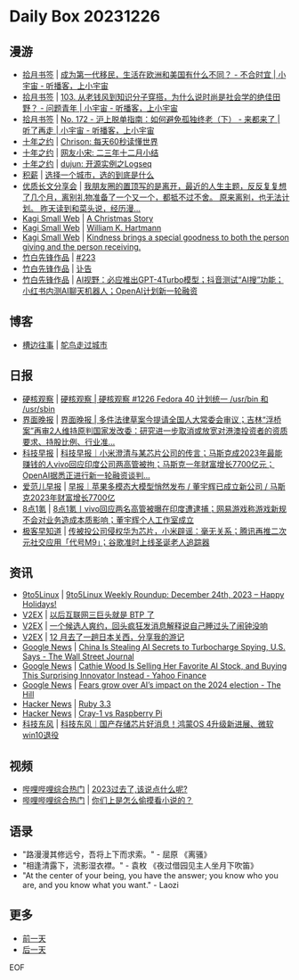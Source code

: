 # Daily Box 20231226

## 漫游
- [拾月书签](https://pocket.skyue.com/) | [成为第一代移民，生活在欧洲和美国有什么不同？ - 不合时宜 | 小宇宙 - 听播客，上小宇宙](https://www.xiaoyuzhoufm.com/episode/658067dd157cd445ee89faaf)
- [拾月书签](https://pocket.skyue.com/) | [103. 从老钱风到知识分子穿搭，为什么说时尚是社会学的绝佳田野？ - 问题青年 | 小宇宙 - 听播客，上小宇宙](https://www.xiaoyuzhoufm.com/episode/658544debf3589e8941ed55a)
- [拾月书签](https://pocket.skyue.com/) | [No. 172 - 沪上脱单指南：如何避免孤独终老（下） - 来都来了 | 听了再走 | 小宇宙 - 听播客，上小宇宙](https://www.xiaoyuzhoufm.com/episode/657dc9949d604414465b5abe)
- [十年之约](https://www.foreverblog.cn/feeds.html) | [Chrison: 每天60秒读懂世界](https://blog.chrison.cn/live/224.html)
- [十年之约](https://www.foreverblog.cn/feeds.html) | [网友小宋: 二三年十二月小结](https://xyzbz.cn/archives/1115/)
- [十年之约](https://www.foreverblog.cn/feeds.html) | [dujun: 开源实例之Logseq](https://dujun.io/logseq-example.html)
- [积薪](https://firewood.news/) | [选择一个城市，选的到底是什么](https://joojen.com/archives/6569.html)
- [优质长文分享会](https://m.okjike.com/topics/56d2fabe7cb3331100467e2b) | [我朋友圈的置顶写的是离开，最近的人生主题，反反复复想了几个月，离别礼物准备了一个又一个，都抵不过不舍。 原来离别，也无法计划。 昨天读到和菜头说，经历漫...](https://mp.weixin.qq.com/s/sV3dA-eiOIkrFLFkSWTpvA)
- [Kagi Small Web](https://kagi.com/smallweb) | [A Christmas Story](https://danielbmarkham.com/a-christmas-story/)
- [Kagi Small Web](https://kagi.com/smallweb) | [William K. Hartmann](https://70sscifiart.tumblr.com/post/737699399544832000)
- [Kagi Small Web](https://kagi.com/smallweb) | [Kindness brings a special goodness to both the person giving and the person receiving.](https://putah-creek.tumblr.com/post/737698757582503936)
- [竹白先锋作品](https://www.zhubai.wiki/) | [#223](https://open.zhubai.wiki/a/l/t/z/pl/dex/2351078454943961088)
- [竹白先锋作品](https://www.zhubai.wiki/) | [讣告](https://open.zhubai.wiki/a/l/t/z/pl/burnthenight/2351068581606887424)
- [竹白先锋作品](https://www.zhubai.wiki/) | [AI视野：必应推出GPT-4Turbo模型；抖音测试“AI搜”功能；小红书内测AI聊天机器人；OpenAI计划新一轮融资](https://open.zhubai.wiki/a/l/t/z/pl/weixin/2350982070010032128)

## 博客
- [槽边往事](https://www.hecaitou.com/) | [鸵鸟走过城市](https://www.hecaitou.com/2023/12/Ostrich-walks-through-the-city.html)

## 日报
- [硬核观察](https://linux.cn/news/express/) | [硬核观察 | 硬核观察 #1226 Fedora 40 计划统一 /usr/bin 和 /usr/sbin](https://linux.cn/article-16505-1.html?utm_source=rss&utm_medium=rss)
- [界面晚报](https://www.jiemian.com/lists/426.html) | [界面晚报 | 多件法律草案今提请全国人大常委会审议；吉林“浮桥案”再审2人维持原判国家发改委：研究进一步取消或放宽对港澳投资者的资质要求、持股比例、行业准...](https://www.jiemian.com/article/10589250.html)
- [科技早报](https://www.jiemian.com/lists/459.html) | [科技早报｜小米澄清与某芯片公司的传言；马斯克成2023年最能赚钱的人vivo回应印度公司两高管被拘；马斯克一年财富增长7700亿元；OpenAI据悉正进行新一轮融资谈判...](https://www.jiemian.com/article/10585111.html)
- [爱范儿早报](https://www.ifanr.com/category/ifanrnews) | [早报｜苹果多模态大模型悄然发布 / 董宇辉已成立新公司 / 马斯克2023年财富增长7700亿](https://www.ifanr.com/1571479)
- [8点1氪](https://36kr.com/user/5652071) | [8点1氪丨vivo回应两名高管被曝在印度遭逮捕；网易游戏称游戏新规不会对业务造成本质影响；董宇辉个人工作室成立](https://36kr.com/p/2575421540705929)
- [极客早知道](https://www.geekpark.net/column/74) | [传被投公司侵权华为芯片，小米辟谣：毫无关系；腾讯再推二次元社交应用「代号M9」；谷歌准时上线圣诞老人追踪器](https://www.geekpark.net/news/329453)

## 资讯
- [9to5Linux](https://9to5linux.com/) | [9to5Linux Weekly Roundup: December 24th, 2023 &#8211; Happy Holidays!](https://9to5linux.com/9to5linux-weekly-roundup-december-24th-2023-happy-holidays)
- [V2EX](https://www.v2ex.com/) | [以后互联网三巨头就是 BTP 了](https://www.v2ex.com/t/1003268)
- [V2EX](https://www.v2ex.com/) | [一个候选人爽约，回头疯狂发消息解释说自己睡过头了闹钟没响](https://www.v2ex.com/t/1003196)
- [V2EX](https://www.v2ex.com/) | [12 月去了一趟日本关西，分享我的游记](https://www.v2ex.com/t/1003185)
- [Google News](https://news.google.com/topics/CAAqJggKIiBDQkFTRWdvSUwyMHZNRGRqTVhZU0FtVnVHZ0pWVXlnQVAB/sections/CAQiQ0NCQVNMQW9JTDIwdk1EZGpNWFlTQW1WdUdnSlZVeUlOQ0FRYUNRb0hMMjB2TUcxcmVpb0pFZ2N2YlM4d2JXdDZLQUEqKggAKiYICiIgQ0JBU0Vnb0lMMjB2TURkak1YWVNBbVZ1R2dKVlV5Z0FQAVAB) | [China Is Stealing AI Secrets to Turbocharge Spying, U.S. Says - The Wall Street Journal](https://news.google.com/rss/articles/CBMiYGh0dHBzOi8vd3d3Lndzai5jb20vdGVjaC9haS9jaGluYS1pcy1zdGVhbGluZy1haS1zZWNyZXRzLXRvLXR1cmJvY2hhcmdlLXNweWluZy11LXMtc2F5cy0wMDQxMzU5NNIBAA?oc=5)
- [Google News](https://news.google.com/topics/CAAqJggKIiBDQkFTRWdvSUwyMHZNRGRqTVhZU0FtVnVHZ0pWVXlnQVAB/sections/CAQiQ0NCQVNMQW9JTDIwdk1EZGpNWFlTQW1WdUdnSlZVeUlOQ0FRYUNRb0hMMjB2TUcxcmVpb0pFZ2N2YlM4d2JXdDZLQUEqKggAKiYICiIgQ0JBU0Vnb0lMMjB2TURkak1YWVNBbVZ1R2dKVlV5Z0FQAVAB) | [Cathie Wood Is Selling Her Favorite AI Stock, and Buying This Surprising Innovator Instead - Yahoo Finance](https://news.google.com/rss/articles/CBMiTmh0dHBzOi8vZmluYW5jZS55YWhvby5jb20vbmV3cy9jYXRoaWUtd29vZC1zZWxsaW5nLWhlci1mYXZvcml0ZS0xMjM1MDAzMjguaHRtbNIBAA?oc=5)
- [Google News](https://news.google.com/topics/CAAqJggKIiBDQkFTRWdvSUwyMHZNRGRqTVhZU0FtVnVHZ0pWVXlnQVAB/sections/CAQiQ0NCQVNMQW9JTDIwdk1EZGpNWFlTQW1WdUdnSlZVeUlOQ0FRYUNRb0hMMjB2TUcxcmVpb0pFZ2N2YlM4d2JXdDZLQUEqKggAKiYICiIgQ0JBU0Vnb0lMMjB2TURkak1YWVNBbVZ1R2dKVlV5Z0FQAVAB) | [Fears grow over AI’s impact on the 2024 election - The Hill](https://news.google.com/rss/articles/CBMiZmh0dHBzOi8vdGhlaGlsbC5jb20vaG9tZW5ld3MvY2FtcGFpZ24vNDM3MTk1OS1haS1hcnRpZmljaWFsLWludGVsbGlnZW5jZS0yMDI0LWVsZWN0aW9uLWRlZXBmYWtlLXRydW1wL9IBamh0dHBzOi8vdGhlaGlsbC5jb20vaG9tZW5ld3MvY2FtcGFpZ24vNDM3MTk1OS1haS1hcnRpZmljaWFsLWludGVsbGlnZW5jZS0yMDI0LWVsZWN0aW9uLWRlZXBmYWtlLXRydW1wL2FtcC8?oc=5)
- [Hacker News](https://news.ycombinator.com/front) | [Ruby 3.3](https://news.ycombinator.com/item?id=38760477)
- [Hacker News](https://news.ycombinator.com/front) | [Cray-1 vs Raspberry Pi](https://news.ycombinator.com/item?id=38758355)
- [科技东风](https://m.smzdm.com/tag/tn0400v/) | [科技东风｜国产存储芯片好消息！鸿蒙OS 4升级新进展、微软win10退役](https://post.m.smzdm.com/p/aovlodnr/)

## 视频
- [哔哩哔哩综合热门](https://www.bilibili.com/v/popular/all/) | [2023过去了,该说点什么呢?](https://b23.tv/BV1vb4y137gh)
- [哔哩哔哩综合热门](https://www.bilibili.com/v/popular/all/) | [你们上是怎么偷摸看小说的？](https://b23.tv/BV1Di4y1h7Zj)

## 语录
- "路漫漫其修远兮，吾将上下而求索。" - 屈原 《离骚》
- "相逢清露下，流影湿衣襟。" - 袁枚 《夜过借园见主人坐月下吹笛》
- "At the center of your being, you have the answer; you know who you are, and you know what you want." - Laozi

## 更多
- [前一天](daily-box-20231225.md)
- [后一天](daily-box-20231227.md)

EOF